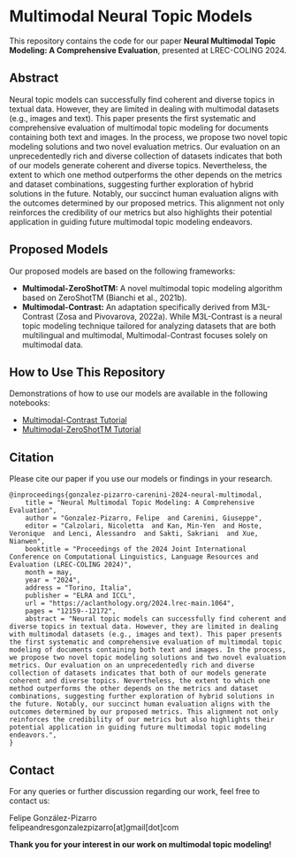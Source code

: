 # Multimodal Neural Topic Models
This repository contains the code for our paper **Neural Multimodal Topic Modeling: A Comprehensive Evaluation**, presented at LREC-COLING 2024.

## Abstract
Neural topic models can successfully find coherent and diverse topics in textual data. However, they are limited in dealing with multimodal datasets (e.g., images and text). This paper presents the first systematic and comprehensive evaluation of multimodal topic modeling for documents containing both text and images. In the process, we propose two novel topic modeling solutions and two novel evaluation metrics. Our evaluation on an unprecedentedly rich and diverse collection of datasets indicates that both of our models generate coherent and diverse topics. Nevertheless, the extent to which one method outperforms the other depends on the metrics and dataset combinations, suggesting further exploration of hybrid solutions in the future. Notably, our succinct human evaluation aligns with the outcomes determined by our proposed metrics. This alignment not only reinforces the credibility of our metrics but also highlights their potential application in guiding future multimodal topic modeling endeavors.

## Proposed Models

Our proposed models are based on the following frameworks:

- **Multimodal-ZeroShotTM:** A novel multimodal topic modeling algorithm based on ZeroShotTM (Bianchi et al., 2021b).
- **Multimodal-Contrast:** An adaptation specifically derived from M3L-Contrast (Zosa and Pivovarova, 2022a). While M3L-Contrast is a neural topic modeling technique tailored for analyzing datasets that are both multilingual and multimodal, Multimodal-Contrast focuses solely on multimodal data.



## How to Use This Repository

Demonstrations of how to use our models are available in the following notebooks:

- [Multimodal-Contrast Tutorial](Multimodal_Contrast/notebooks/Multimodal_Contrast_Tutorial.ipynb)
- [Multimodal-ZeroShotTM Tutorial](Multimodal_ZeroShotTM/notebooks/Multimodal_ZeroShotTM_tutorial.ipynb)


## Citation

Please cite our paper if you use our models or findings in your research.

```
@inproceedings{gonzalez-pizarro-carenini-2024-neural-multimodal,
    title = "Neural Multimodal Topic Modeling: A Comprehensive Evaluation",
    author = "Gonzalez-Pizarro, Felipe  and Carenini, Giuseppe",
    editor = "Calzolari, Nicoletta  and Kan, Min-Yen  and Hoste, Veronique  and Lenci, Alessandro  and Sakti, Sakriani  and Xue, Nianwen",
    booktitle = "Proceedings of the 2024 Joint International Conference on Computational Linguistics, Language Resources and Evaluation (LREC-COLING 2024)",
    month = may,
    year = "2024",
    address = "Torino, Italia",
    publisher = "ELRA and ICCL",
    url = "https://aclanthology.org/2024.lrec-main.1064",
    pages = "12159--12172",
    abstract = "Neural topic models can successfully find coherent and diverse topics in textual data. However, they are limited in dealing with multimodal datasets (e.g., images and text). This paper presents the first systematic and comprehensive evaluation of multimodal topic modeling of documents containing both text and images. In the process, we propose two novel topic modeling solutions and two novel evaluation metrics. Our evaluation on an unprecedentedly rich and diverse collection of datasets indicates that both of our models generate coherent and diverse topics. Nevertheless, the extent to which one method outperforms the other depends on the metrics and dataset combinations, suggesting further exploration of hybrid solutions in the future. Notably, our succinct human evaluation aligns with the outcomes determined by our proposed metrics. This alignment not only reinforces the credibility of our metrics but also highlights their potential application in guiding future multimodal topic modeling endeavors.",
}
```

## Contact

For any queries or further discussion regarding our work, feel free to contact us:

Felipe González-Pizarro  
felipeandresgonzalezpizarro[at]gmail[dot]com

**Thank you for your interest in our work on multimodal topic modeling!**
